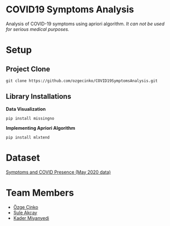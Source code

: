 # COVID19 Symptoms Analysis
Analysis of COVID-19 symptoms using apriori algorithm. _It can not be used for serious medical purposes._

# Setup
## Project Clone
```
git clone https://github.com/ozgecinko/COVID19SymptomsAnalysis.git
```

## Library Installations
**Data Visualization**
```
pip install missingno
```
**Implementing Apriori Algorithm**
```
pip install mlxtend
```

# Dataset
[Symptoms and COVID Presence (May 2020 data)](https://www.kaggle.com/hemanthhari/symptoms-and-covid-presence)

# Team Members
* [Özge Çinko](https://github.com/ozgecinko)
* [Şule Akçay](https://github.com/Sulecs1)
* [Kader Miyanyedi](https://github.com/Kadermiyanyedi)
